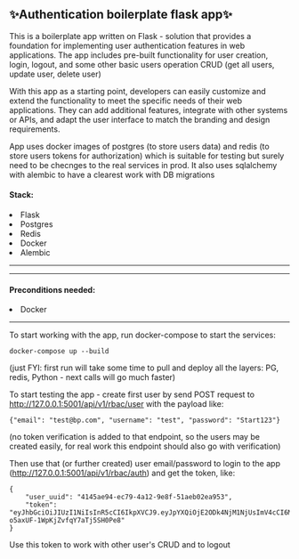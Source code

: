  <h2>✨Authentication boilerplate flask app✨</h2>

This is a boilerplate app written on Flask - solution that provides a foundation for implementing user authentication features in web applications. 
The app includes pre-built functionality for user creation, login, logout, and some other basic users operation CRUD (get all users, update user, delete user)

With this app as a starting point, developers can easily customize and extend the functionality to meet the specific needs of their web applications. They can add additional features, integrate with other systems or APIs, and adapt the user interface to match the branding and design requirements.

App uses docker images of postgres (to store users data) and redis (to store users tokens for authorization) which is suitable for testing but surely need to be checnges to the real services in prod.
It also uses sqlalchemy with alembic to have a clearest work with DB migrations

<h4>Stack:</h4>
<li>Flask
<li>Postgres 
<li>Redis 
<li>Docker
<li>Alembic


--- 
--- 

<h4>Preconditions needed:</h4>
<li>Docker

  
--- 

To start working with the app, run docker-compose to start the services:

```
docker-compose up --build
```
(just FYI: first run will take some time to pull and deploy all the layers: PG, redis, Python - next calls will go much faster)


To start testing the app - create first user by send POST request to http://127.0.0.1:5001/api/v1/rbac/user with the payload like:

```
{"email": "test@bp.com", "username": "test", "password": "Start123"}
```

(no token verification is added to that endpoint, so the users may be created easily, for real work this endpoint should also go with verification)

Then use that (or further created) user email/password to login to the app (http://127.0.0.1:5001/api/v1/rbac/auth) and get the token, like:

```
{
    "user_uuid": "4145ae94-ec79-4a12-9e8f-51aeb02ea953",
    "token": "eyJhbGciOiJIUzI1NiIsInR5cCI6IkpXVCJ9.eyJpYXQiOjE2ODk4NjM1NjUsImV4cCI6MTY4OTg2NzE2NSwidXVpZCI6IjQxNDVhZTk0LWVjNzktNGExMi05ZThmLTUxYWViMDJlYTk1MyJ9.5ddkkp2ogE3Kaw-o5axUF-1WpKjZvfqY7aTj5SH0Pe8"
}
```

Use this token to work with other user's CRUD and to logout






